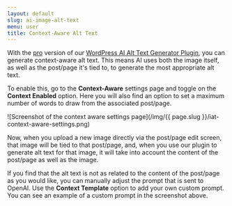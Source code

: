 ```yaml
---
layout: default
slug: ai-image-alt-text
menu: user
title: Context-Aware Alt Text
---
```

With the [pro](../pro) version of our [WordPress AI Alt Text Generator Plugin](https://www.wpaiplugins.dev/wordpress-image-alt-text-ai-plugin/), you can generate context-aware alt text. This means AI uses both the image itself, as well as the post/page it's tied to, to generate the most appropriate alt text.

To enable this, go to the **Context-Aware** settings page and toggle on the **Context Enabled** option. Here you will also find an option to set a maximum number of words to draw from the associated post/page.

![Screenshot of the context aware settings page](/img/{{ page.slug }}/iat-context-aware-settings.png)

Now, when you upload a new image directly via the post/page edit screen, that image will be tied to that post/page, and, when you use our plugin to generate alt text for that image, it will take into account the content of the post/page as well as the image.

If you find that the alt text is not as related to the content of the post/page as you would like, you can manually adjust the prompt that is sent to OpenAI. Use the **Context Template** option to add your own custom prompt. You can see an example of a custom prompt in the screenshot above.